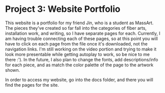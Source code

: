# Project 3: Website Portfolio

This website is a portfolio for my friend Jin, who is a student as MassArt. The pieces they've created so far fall into the categories of fiber arts, installation work, and writing, so I have separate pages for each. Currently, I am having trouble connecting each of these pages, so at this point you will have to click on each page from the file once it's downloaded, not the navigation links. I'm still working on the video portion and trying to make it look more presentable while getting autoplay to work, so be nice to me there :'). In the future, I also plan to change the fonts, add descriptions/info for each piece, and as match the color palette of the page to the artwork shown.

In order to access my website, go into the docs folder, and there you will find the pages for the site.
